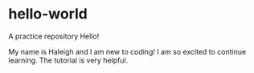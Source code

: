 # hello-world
A practice repository
Hello! 

My name is Haleigh and I am new to coding! I am so excited to continue learning. The tutorial is very helpful.
